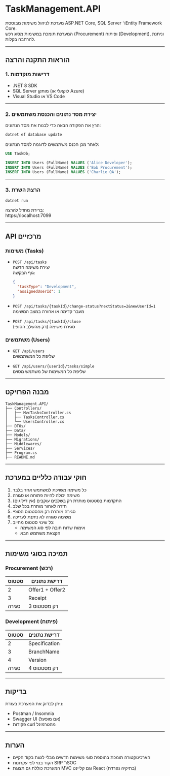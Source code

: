 ﻿# TaskManagement.API

מערכת לניהול משימות מבוססת ASP.NET Core, SQL Server ו־Entity Framework Core.  
המערכת תומכת במשימות מסוג רכש (Procurement) ופיתוח (Development), וניתנת להרחבה בקלות.

---

## הוראות התקנה והרצה

### 1. דרישות מוקדמות

- .NET 8 SDK  
- SQL Server מותקן (לוקאלי או Azure)
- Visual Studio או VS Code

---

### 2. יצירת מסד נתונים והכנסת משתמשים

הרץ את הפקודה הבאה כדי לבנות את מסד הנתונים:

```bash
dotnet ef database update
```

לאחר מכן הכנס משתמשים לדוגמה למסד הנתונים:

```sql
USE TaskDb;

INSERT INTO Users (FullName) VALUES ('Alice Developer');
INSERT INTO Users (FullName) VALUES ('Bob Procurement');
INSERT INTO Users (FullName) VALUES ('Charlie QA');
```

---

### 3. הרצת השרת

```bash
dotnet run
```

ברירת מחדל להרצה:  
https://localhost:7099

---

## API מרכזיים

### משימות (Tasks)

- `POST /api/tasks`  
  יצירת משימה חדשה  
  גוף הבקשה:
  ```json
  {
    "taskType": "Development",
    "assignedUserId": 1
  }
  ```

- `POST /api/tasks/{taskId}/change-status?nextStatus=2&newUserId=1`  
  מעבר קדימה או אחורה במצב המשימה

- `POST /api/tasks/{taskId}/close`  
  סגירת משימה (רק מהשלב הסופי)

### משתמשים (Users)

- `GET /api/users`  
  שליפת כל המשתמשים

- `GET /api/users/{userId}/tasks/simple`  
  שליפת כל המשימות של משתמש מסוים

---

## מבנה הפרויקט

```
TaskManagement.API/
├── Controllers/
│   ├── MvcTasksController.cs
│   ├── TasksController.cs
│   └── UsersController.cs
├── DTOs/
├── Data/
├── Models/
├── Migrations/
├── Middlewares/
├── Services/
├── Program.cs
├── README.md
```

---

## חוקי עבודה כלליים במערכת

1. כל משימה משויכת למשתמש אחד בלבד  
2. משימה יכולה להיות פתוחה או סגורה  
3. התקדמות בסטטוס מותרת רק בשלבים עוקבים (אין דילוגים)  
4. חזרה לאחור מותרת בכל שלב  
5. סגירה מותרת רק מהסטטוס הסופי  
6. משימה סגורה לא ניתנת לעריכה  
7. כל שינוי סטטוס מחייב:
   - אימות שדות חובה לפי סוג המשימה
   - הקצאת משתמש הבא

---

## תמיכה בסוגי משימות

### Procurement (רכש)

| סטטוס | דרישת נתונים   |
|--------|----------------|
| 2      | Offer1 + Offer2 |
| 3      | Receipt         |
| סגירה | רק מסטטוס 3     |

### Development (פיתוח)

| סטטוס | דרישת נתונים   |
|--------|----------------|
| 2      | Specification   |
| 3      | BranchName      |
| 4      | Version         |
| סגירה | רק מסטטוס 4     |

---

## בדיקות

ניתן לבדוק את המערכת בעזרת:

- Postman / Insomnia
- Swagger UI (אם מופעל)
- פקודות curl מהטרמינל

---

## הערות

- הארכיטקטורה תומכת בהוספת סוגי משימות חדשים מבלי לגעת בקוד הקיים  
- הקוד בנוי לפי עקרונות SRP ו־SOC  
- המערכת כוללת גם תצוגת MVC וגם קליינט React (בתיקיה נפרדת)

